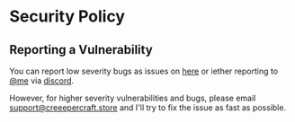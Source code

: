 # Security Policy


## Reporting a Vulnerability

You can report low severity bugs as issues on [here](https://github.com/creepersbs/register/issues/new) or iether reporting to [@me](https://github.com/giocoliere) via [discord](https://giocoliere.dev/discord).

However, for higher severity vulnerabilities and bugs, please email [support@creeepercraft.store](mailto:support@creepercraft.store) and I'll try to fix the issue as fast as possible.
